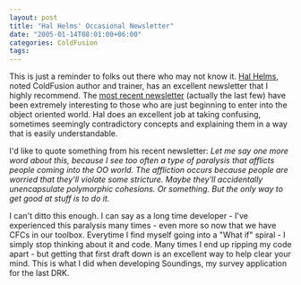 ```yaml
---
layout: post
title: "Hal Helms' Occasional Newsletter"
date: "2005-01-14T08:01:00+06:00"
categories: ColdFusion 
tags: 
---
```


This is just a reminder to folks out there who may not know it. <a href="http://www.halhelms.com">Hal Helms</a>, noted ColdFusion author and trainer, has an excellent newsletter that I highly recommend. The <a href="http://www.halhelms.com/index.cfm?fuseaction=newsletters.show&issue=011405_context">most recent newsletter</a> (actually the last few) have been extremely interesting to those who are just beginning to enter into the object oriented world. Hal does an excellent job at taking confusing, sometimes seemingly contradictory concepts and explaining them in a way that is easily understandable. 

I'd like to quote something from his recent newsletter: <i>Let me say one more word about this, because I see too often a type of paralysis that afflicts people coming into the OO world. The affliction occurs because people are worried that they'll violate some stricture. Maybe they'll accidentally unencapsulate polymorphic cohesions. Or something. But the only way to get good at stuff is to do it.</i>

I can't ditto this enough. I can say as a long time developer - I've experienced this paralysis many times - even more so now that we have CFCs in our toolbox. Everytime I find myself going into a "What if" spiral - I simply stop thinking about it and code. Many times I end up ripping my code apart - but getting that first draft down is an excellent way to help clear your mind. This is what I did when developing Soundings, my survey application for the last DRK.
